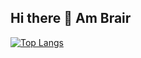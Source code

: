 ## Hi there 👋 Am Brair
[![Top Langs](https://github-readme-stats.vercel.app/api/top-langs/?username=brair-mpagi)](https://github.com/Brair-Mpagi/github-readme-stats)
